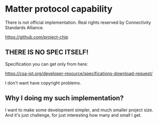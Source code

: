 # Matter protocol capability

There is not official implementation. Real rights reserved by Connectivity Standards Alliance.

<https://github.com/project-chip>

## THERE IS NO SPEC ITSELF!

Specification you can get only from here: 

<https://csa-iot.org/developer-resource/specifications-download-request/>

I don't want have copyright problems.

## Why I doing my such implementation?

I want to make some development simpler, and much smaller project size.
And it's just challenge, for just interesting how many and small I get.
